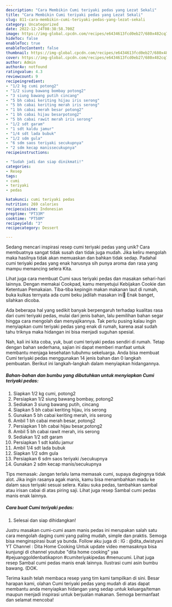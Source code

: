 ```yaml
---
description: "Cara Membikin Cumi teriyaki pedas yang Lezat Sekali"
title: "Cara Membikin Cumi teriyaki pedas yang Lezat Sekali"
slug: 811-cara-membikin-cumi-teriyaki-pedas-yang-lezat-sekali
category: Uncategorized
date: 2022-12-24T08:38:58.700Z
image: https://img-global.cpcdn.com/recipes/e6434613fcd0eb27/680x482cq70/cumi-teriyaki-pedas-foto-resep-utama.jpg
hideToc: false
enableToc: true
enableTocContent: false
thumbnail: https://img-global.cpcdn.com/recipes/e6434613fcd0eb27/680x482cq70/cumi-teriyaki-pedas-foto-resep-utama.jpg
cover: https://img-global.cpcdn.com/recipes/e6434613fcd0eb27/680x482cq70/cumi-teriyaki-pedas-foto-resep-utama.jpg
author: Admin
authorAv: notfound
ratingvalue: 4.3
reviewcount: 9
recipeingredient:
- "1/2 kg cumi potong2"
- "1/2 siung bawang bombay potong2"
- "3 siung bawang putih cincang"
- "5 bh cabai keriting hijau iris serong"
- "5 bh cabai keriting merah iris serong"
- "1 bh cabai merah besar potong2"
- "1 bh cabai hijau besarpotong2"
- "5 bh cabai rawit merah iris serong"
- "1/2 sdt garam"
- "1 sdt kaldu jamur"
- "1/4 sdt lada bubuk"
- "1/2 sdm gula"
- "6 sdm saos teriyaki secukupnya"
- "2 sdm kecap manissecukupnya"
recipeinstructions:

- "Sudah jadi dan siap dinikmati!"
categories:
- Resep
tags:
- cumi
- teriyaki
- pedas

katakunci: cumi teriyaki pedas 
nutrition: 269 calories
recipecuisine: Indonesian
preptime: "PT33M"
cooktime: "PT58M"
recipeyield: "3"
recipecategory: Dessert

---
```





Sedang mencari inspirasi resep cumi teriyaki pedas yang unik? Cara membuatnya sangat tidak susah dan tidak juga mudah. Jika keliru mengolah maka hasilnya tidak akan memuaskan dan bahkan tidak sedap. Padahal cumi teriyaki pedas yang enak harusnya sih punya aroma dan rasa yang mampu memancing selera Kita.





Lihat juga cara membuat Cumi saus teriyaki pedas dan masakan sehari-hari lainnya. Dengan memakai Cookpad, kamu menyetujui Kebijakan Cookie dan Ketentuan Pemakaian. Tiba-tiba kepingin makan makanan laut di rumah, buka kulkas ternyata ada cumi beku jadilah masakan ini💜 Enak banget, silahkan dicoba.

Ada beberapa hal yang sedikit banyak berpengaruh terhadap kualitas rasa dari cumi teriyaki pedas, mulai dari jenis bahan, lalu pemilihan bahan segar hingga cara mengolah dan menyajikannya. Tak perlu pusing kalau ingin menyiapkan cumi teriyaki pedas yang enak di rumah, karena asal sudah tahu triknya maka hidangan ini bisa menjadi suguhan spesial.






Nah, kali ini kita coba, yuk, buat cumi teriyaki pedas sendiri di rumah. Tetap dengan bahan sederhana, sajian ini dapat memberi manfaat untuk membantu menjaga kesehatan tubuhmu sekeluarga. Anda bisa membuat Cumi teriyaki pedas menggunakan 14 jenis bahan dan 0 langkah pembuatan. Berikut ini langkah-langkah dalam menyiapkan hidangannya.

<!--inarticleads1-->

##### Bahan-bahan dan bumbu yang dibutuhkan untuk menyiapkan Cumi teriyaki pedas:

1. Siapkan 1/2 kg cumi, potong2
1. Persiapkan 1/2 siung bawang bombay, potong2
1. Sediakan 3 siung bawang putih, cincang
1. Siapkan 5 bh cabai keriting hijau, iris serong
1. Gunakan 5 bh cabai keriting merah, iris serong
1. Ambil 1 bh cabai merah besar, potong2
1. Persiapkan 1 bh cabai hijau besar,potong2
1. Ambil 5 bh cabai rawit merah, iris serong
1. Sediakan 1/2 sdt garam
1. Persiapkan 1 sdt kaldu jamur
1. Ambil 1/4 sdt lada bubuk
1. Siapkan 1/2 sdm gula
1. Persiapkan 6 sdm saos teriyaki /secukupnya
1. Gunakan 2 sdm kecap manis/secukupnya


Tips memasak: Jangan terlalu lama memasak cumi, supaya dagingnya tidak alot. Jika ingin rasanya agak manis, kamu bisa menambahkan madu ke dalam saus teriyaki sesuai selera. Kalau suka pedas, tambahkan sambal atau irisan cabai di atas piring saji. Lihat juga resep Sambal cumi pedas manis enak lainnya. 

<!--inarticleads2-->

##### Cara buat Cumi teriyaki pedas:


1. Selesai dan siap dihidangkan!

Justru masakan cumi-cumi asam manis pedas ini merupakan salah satu cara mengolah daging cumi yang paling mudah, simple dan praktis. Semoga bisa menginspirasi buat ya bunda. Follow aku juga di : IG : @dita_dwistyani YT Channel : Dita Home Cooking Untuk update video memasaknya bisa kunjungi di channel youtube &#34;dita home cooking&#34; yaa #pejuanggoldenbatikapron #cumiteriyakipedas #menucumi. Lihat juga resep Sambal cumi pedas manis enak lainnya. Ilustrasi cumi asin bumbu bawang. (DOK. 

Terima kasih telah membaca resep yang tim kami tampilkan di sini. Besar harapan kami, olahan Cumi teriyaki pedas yang mudah di atas dapat membantu anda menyiapkan hidangan yang sedap untuk keluarga/teman maupun menjadi inspirasi untuk berjualan makanan. Semoga bermanfaat dan selamat mencoba!
